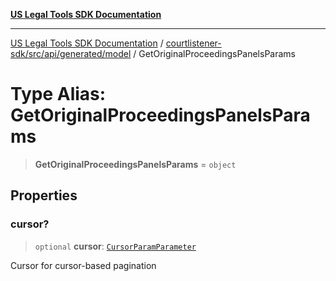 [**US Legal Tools SDK Documentation**](../../../../../../README.md)

***

[US Legal Tools SDK Documentation](../../../../../../README.md) / [courtlistener-sdk/src/api/generated/model](../README.md) / GetOriginalProceedingsPanelsParams

# Type Alias: GetOriginalProceedingsPanelsParams

> **GetOriginalProceedingsPanelsParams** = `object`

## Properties

### cursor?

> `optional` **cursor**: [`CursorParamParameter`](CursorParamParameter.md)

Cursor for cursor-based pagination

